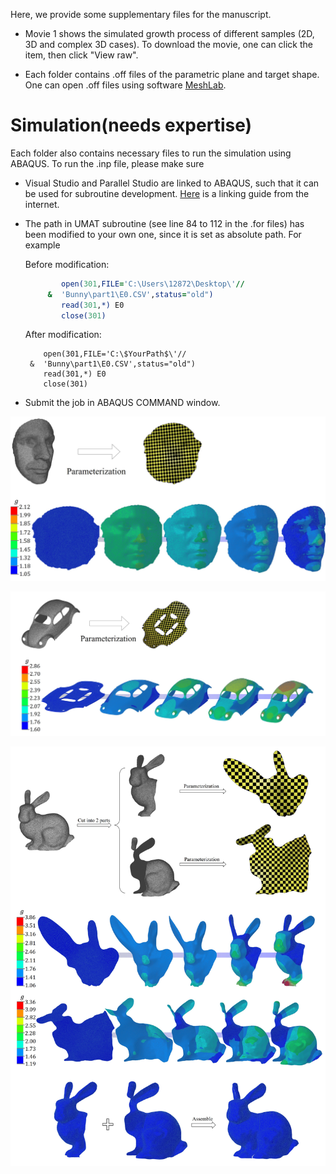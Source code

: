 Here, we provide some supplementary files for the manuscript. 

- Movie 1 shows the simulated growth process of different samples (2D, 3D and complex 3D cases). To download the movie, one can click the item, then click "View raw". 

- Each folder contains .off files of the parametric plane and target shape. One can open .off files using software [MeshLab](https://www.meshlab.net/). 



# Simulation(needs expertise)

Each folder also contains necessary files to run the simulation using ABAQUS. To run the .inp file, please make sure 

- Visual Studio and Parallel Studio are linked to ABAQUS, such that it can be used for subroutine development. [Here](https://www.researchgate.net/publication/349991987_Linking_ABAQUS_20192020_and_Intel_oneAPI_Base_Toolkit_FORTRAN_Compiler) is a linking guide from the internet. 

- The path in UMAT subroutine (see line 84 to 112 in the .for files) has been modified to your own one, since it is set as absolute path. For example

  Before modification:

  ```fortran
          open(301,FILE='C:\Users\12872\Desktop\'//
       &  'Bunny\part1\E0.CSV',status="old")
          read(301,*) E0
          close(301)
  ```

  After modification:

          open(301,FILE='C:\$YourPath$\'//
       &  'Bunny\part1\E0.CSV',status="old")
          read(301,*) E0
          close(301)

- Submit the job in ABAQUS COMMAND window.



![Alex](https://github.com/Jeff97/Realization-of-planar-and-surface-conformal-mappings/blob/main/Alex.jpg)

![Car](https://github.com/Jeff97/Realization-of-planar-and-surface-conformal-mappings/blob/main/Car.jpg)

![Bunny](https://github.com/Jeff97/Realization-of-planar-and-surface-conformal-mappings/blob/main/Bunny.jpg)